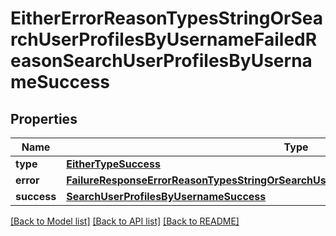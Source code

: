 # EitherErrorReasonTypesStringOrSearchUserProfilesByUsernameFailedReasonSearchUserProfilesByUsernameSuccess

## Properties
Name | Type | Description | Notes
------------ | ------------- | ------------- | -------------
**type** | [**EitherTypeSuccess**](EitherTypeSuccess.md) |  | 
**error** | [**FailureResponseErrorReasonTypesStringOrSearchUserProfilesByUsernameFailedReasonError**](FailureResponseErrorReasonTypesStringOrSearchUserProfilesByUsernameFailedReasonError.md) |  | 
**success** | [**SearchUserProfilesByUsernameSuccess**](SearchUserProfilesByUsernameSuccess.md) |  | 

[[Back to Model list]](../README.md#documentation-for-models) [[Back to API list]](../README.md#documentation-for-api-endpoints) [[Back to README]](../README.md)


